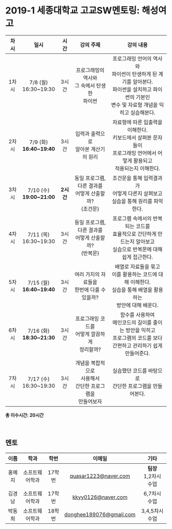 # 2019-1 세종대학교 고교SW멘토링: 해성여고

|차시|일시|시간|강의 주제|강의 내용|  
|:--:|:--:|:--:|:--:|:--:|  
|1차시|7/8 (월)<br>16:30~19:30|3시간|프로그래밍의<br>역사와<br>그 속에서 탄생한<br>파이썬|프로그래밍 언어의 역사와<br>파이썬이 탄생하게 된 계기를 알아본다.<br>파이썬을 설치하고 파이썬의 기본인<br>변수 및 자료형 개념을 익히고 실습해본다.|  
|2차시|7/9 (화)<br>**16:40~19:40**|3시간|입력과 출력으로<br>알아본 계산기의 원리|자료형에 따른 입출력을 이해한다. <br>키보드에서 살펴본 문자들이<br>프로그래밍 언어에서 어떻게 활용되고<br>적용되는지 이해한다.|  
|3차시|7/10 (수)<br>**19:00~21:00**|**2시간**|동일 프로그램,<br>다른 결과를<br>어떻게 산출할까?<br>(조건문)|조건문을 통해 입력결과가<br>어떻게 다른지 살펴보고<br>실습을 통해 원리를 파악한다.|  
|4차시|7/11 (목)<br>16:30~19:30|3시간|동일 프로그램,<br>다른 결과를<br>어떻게 산출할까?<br>(반복문)|프로그램 속에서의 반복되는 코드를<br>효율적으로 간단하게 만드는지 알아보고<br>실습으로 반복문에 대해 쉽게 접근한다.|  
|5차시|7/15 (월)<br>**16:40~19:40**|3시간|여러 가지의 자료들을<br>한번에 다룰 수 있을까?|배열로 자료들을 묶고<br>이를 활용하는 코드에 대해 이해한다.<br>실습을 통해 배열을 활용하는<br>방안에 대해 배운다.|  
|6차시|7/16 (화)<br>**18:30~21:30**|3시간|프로그래밍 코드를<br>어떻게 깔끔하게<br>정리할까?|함수를 사용하여<br>메인코드의 길이를 줄이는 방안을 익히고<br>프로그램의 코드를 보다<br>간편하고 관리하기 쉽게 만들어준다.|  
|7차시|7/17 (수)<br>16:30~19:30|3시간|개념을 복합적으로<br>사용해서<br>간단한 프로그램을<br>만들어보자|실습했던 코드를 바탕으로<br>간단한 프로그램을 만들어본다.|

**총 이수시간: 20시간**

<br>

## 멘토
|이름|학과|학번|이메일|기타|
|:--:|:--:|:--:|:--:|:--:|
|홍예지|소프트웨어학과|17학번|quasar1223@naver.com|**팀장**<br>1,2차시 수업|
|김경남|소프트웨어학과|17학번|kkyy0126@naver.com|6,7차시 수업|
|박동희|소프트웨어학과|18학번|donghee189076@gmail.com|3,4,5차시 수업|
